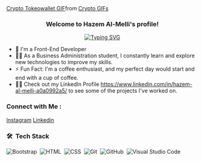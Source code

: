 <div class="tenor-gif-embed" data-postid="16925827718659707725" data-share-method="host" data-aspect-ratio="1.02049" data-width="100%"><a href="https://tenor.com/view/crypto-tokeowallet-tokeopaywallet-tokeopay-tokeo-gif-16925827718659707725">Crypto Tokeowallet GIF</a>from <a href="https://tenor.com/search/crypto-gifs">Crypto GIFs</a></div> <script type="text/javascript" async src="https://tenor.com/embed.js"></script>

<h3 align="center">
  Welcome to Hazem Al-Melli's profile!
  
</h3>

<!-- Typing SVG by DenverCoder1 - https://github.com/DenverCoder1/readme-typing-svg -->
<p align="center">
  <a href="https://git.io/typing-svg"><img src="https://readme-typing-svg.demolab.com?font=Fira+Code&pause=1000&color=4287FF&background=FF001100&center=true&vCenter=true&width=435&lines=Front-End+Web+Developer;Vibe+Coder;Always+Learning+a+New+Things" alt="Typing SVG" /></a>
</p> 

- 🏢 I'm a Front-End Developer
- 👨‍💻 As a Business Administration  student, I constantly learn and explore new technologies to improve my skills.
- ⚡ Fun Fact: I'm a coffee enthusiast, and my perfect day would start and end with a cup of coffee.
- 👨‍💻 Check out my LinkedIn Profile https://www.linkedin.com/in/hazem-al-melli-a0a0992a5/ to see some of the projects I've worked on.


### Connect with Me :

<a href="https://www.instagram.com/hazem_almelli/" target="_blank">Instagram</a>
<a href="https://www.linkedin.com/in/hazem-al-melli-a0a0992a5/" target="_blank">Linkedin</a>



### 🛠 &nbsp;Tech Stack

![Bootstrap](https://img.shields.io/badge/-Bootstrap-05122A?style=flat&logo=bootstrap&logoColor=563D7C)&nbsp;
![HTML](https://img.shields.io/badge/-HTML-05122A?style=flat&logo=HTML5)&nbsp;
![CSS](https://img.shields.io/badge/-CSS-05122A?style=flat&logo=CSS3&logoColor=1572B6)&nbsp;
![Git](https://img.shields.io/badge/-Git-05122A?style=flat&logo=git)&nbsp;
![GitHub](https://img.shields.io/badge/-GitHub-05122A?style=flat&logo=github)&nbsp;
![Visual Studio Code](https://img.shields.io/badge/-Visual%20Studio%20Code-05122A?style=flat&logo=visual-studio-code&logoColor=007ACC)&nbsp;





